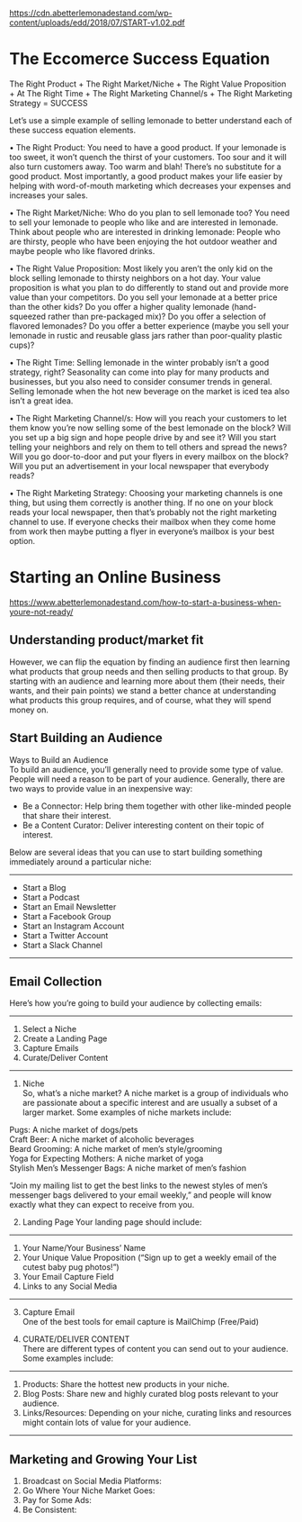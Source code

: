 https://cdn.abetterlemonadestand.com/wp-content/uploads/edd/2018/07/START-v1.02.pdf

# The Eccomerce Success Equation
The Right Product + The Right Market/Niche + The Right Value Proposition + At The Right Time + The
Right Marketing Channel/s + The Right Marketing Strategy = SUCCESS  
   
Let’s use a simple example of selling lemonade to better understand each of these success equation
elements.   
   
• The Right Product: You need to have a good product. If your lemonade is too sweet, it won’t quench
the thirst of your customers. Too sour and it will also turn customers away. Too warm and blah!
There’s no substitute for a good product. Most importantly, a good product makes your life easier by
helping with word-of-mouth marketing which decreases your expenses and increases your sales.  
  
• The Right Market/Niche: Who do you plan to sell lemonade too? You need to sell your lemonade to
people who like and are interested in lemonade. Think about people who are interested in drinking
lemonade: People who are thirsty, people who have been enjoying the hot outdoor weather and
maybe people who like flavored drinks.  
  
• The Right Value Proposition: Most likely you aren’t the only kid on the block selling lemonade to
thirsty neighbors on a hot day. Your value proposition is what you plan to do differently to stand out
and provide more value than your competitors. Do you sell your lemonade at a better price than the
other kids? Do you offer a higher quality lemonade (hand-squeezed rather than pre-packaged mix)?
Do you offer a selection of flavored lemonades? Do you offer a better experience (maybe you sell
your lemonade in rustic and reusable glass jars rather than poor-quality plastic cups)?  
  
• The Right Time: Selling lemonade in the winter probably isn’t a good strategy, right? Seasonality can
come into play for many products and businesses, but you also need to consider consumer trends
in general. Selling lemonade when the hot new beverage on the market is iced tea also isn’t a great
idea.  
  
• The Right Marketing Channel/s: How will you reach your customers to let them know you’re now
selling some of the best lemonade on the block? Will you set up a big sign and hope people drive
by and see it? Will you start telling your neighbors and rely on them to tell others and spread the
news? Will you go door-to-door and put your flyers in every mailbox on the block? Will you put an
advertisement in your local newspaper that everybody reads?
  
• The Right Marketing Strategy: Choosing your marketing channels is one thing, but using them
correctly is another thing. If no one on your block reads your local newspaper, then that’s probably
not the right marketing channel to use. If everyone checks their mailbox when they come home from
work then maybe putting a flyer in everyone’s mailbox is your best option.

# Starting an Online Business
https://www.abetterlemonadestand.com/how-to-start-a-business-when-youre-not-ready/

## Understanding product/market fit
However, we can flip the equation by finding an audience first then learning what products that group needs and then selling products to that group. By starting with an audience and learning more about them (their needs, their wants, and their pain points) we stand a better chance at understanding what products this group requires, and of course, what they will spend money on.

## Start Building an Audience
Ways to Build an Audience  
To build an audience, you’ll generally need to provide some type of value. People will need a reason to be part of your audience. Generally, there are two ways to provide value in an inexpensive way:  
   
- Be a Connector: Help bring them together with other like-minded people that share their interest.  
- Be a Content Curator: Deliver interesting content on their topic of interest.  
  
Below are several ideas that you can use to start building something immediately around a particular niche:  
***
- Start a Blog
- Start a Podcast
- Start an Email Newsletter
- Start a Facebook Group
- Start an Instagram Account
- Start a Twitter Account
- Start a Slack Channel
***

## Email Collection
Here’s how you’re going to build your audience by collecting emails:  
***
1. Select a Niche
2. Create a Landing Page
3. Capture Emails
4. Curate/Deliver Content
***
1. Niche  
So, what’s a niche market? A niche market is a group of individuals who are passionate about a specific interest and are usually a subset of a larger market. Some examples of niche markets include:  
  
Pugs: A niche market of dogs/pets  
Craft Beer: A niche market of alcoholic beverages  
Beard Grooming: A niche market of men’s style/grooming  
Yoga for Expecting Mothers: A niche market of yoga  
Stylish Men’s Messenger Bags: A niche market of men’s fashion  
  
“Join my mailing list to get the best links to the newest styles of men’s messenger bags delivered to your email weekly,” and people will know exactly what they can expect to receive from you.

2. Landing Page
Your landing page should include:  
  
***
1. Your Name/Your Business’ Name
2. Your Unique Value Proposition (“Sign up to get a weekly email of the cutest baby pug photos!”)
3. Your Email Capture Field
4. Links to any Social Media
***
  
3. Capture Email  
One of the best tools for email capture is MailChimp (Free/Paid)  
  
4. CURATE/DELIVER CONTENT  
There are different types of content you can send out to your audience. Some examples include:  
  
***
1) Products: Share the hottest new products in your niche.  
2) Blog Posts: Share new and highly curated blog posts relevant to your audience.  
3) Links/Resources: Depending on your niche, curating links and resources might contain lots of value for your audience.  
***

## Marketing and Growing Your List
1. Broadcast on Social Media Platforms: 
2. Go Where Your Niche Market Goes: 
3. Pay for Some Ads:
4. Be Consistent:
